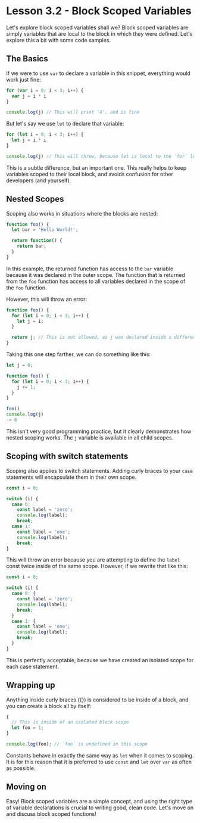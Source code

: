 # Lesson 3.2 - Block Scoped Variables

Let's explore block scoped variables shall we? Block scoped variables are
simply variables that are local to the block in which they were defined. Let's
explore this a bit with some code samples.

## The Basics

If we were to use `var` to declare a variable in this snippet, everything would
work just fine:

```js
for (var i = 0; i < 3; i++) {
  var j = i * i
}

console.log(j) // This will print '4', and is fine
```

But let's say we use `let` to declare that variable:

```js
for (let i = 0; i < 3; i++) {
  let j = i * i
}

console.log(j) // This will throw, because let is local to the `for` loop.
```

This is a subtle difference, but an important one. This really helps to keep
variables scoped to their local block, and avoids confusion for other developers
(and yourself).

## Nested Scopes

Scoping also works in situations where the blocks are nested:

```js
function foo() {
  let bar = 'Hello World!';

  return function() {
    return bar;
  }
}
```

In this example, the returned function has access to the `bar` variable because
it was declared in the outer scope. The function that is returned from the
`foo` function has access to all variables declared in the scope of the `foo`
function.

However, this will throw an error:

```js
function foo() {
  for (let i = 0; i < 3; i++) {
    let j = i;
  }

  return j; // This is not allowed, as j was declared inside a different scope
}
```

Taking this one step farther, we can do something like this:

```js
let j = 0;

function foo() {
  for (let i = 0; i < 3; i++) {
    j += 1;
  }
}

foo()
console.log(j)
-> 6
```

This isn't very good programming practice, but it clearly demonstrates how
nested scoping works. The `j` variable is available in all child scopes.

## Scoping with switch statements

Scoping also applies to switch statements. Adding curly braces to your `case`
statements will encapsulate them in their own scope.

```js
const i = 0;

switch (i) {
  case 0:
    const label = 'zero';
    console.log(label);
    break;
  case 1:
    const label = 'one';
    console.log(label);
    break;
}
```

This will throw an error because you are attempting to define the `label`
const twice inside of the same scope.  However, if we rewrite that like this:

```js
const i = 0;

switch (i) {
  case 0: {
    const label = 'zero';
    console.log(label);
    break;
  }
  case 1: {
    const label = 'one';
    console.log(label);
    break;
  }
}
```

This is perfectly acceptable, because we have created an isolated scope for
each case statement.

## Wrapping up

Anything inside curly braces ({}) is considered to be inside of a block, and
you can create a block all by itself:

```js
{
  // This is inside of an isolated block scope
  let foo = 1;
}

console.log(foo); // `foo` is undefined in this scope
```

Constants behave in exactly the same way as `let` when it comes to scoping.
It is for this reason that it is preferred to use `const` and `let` over `var`
as often as possible.

## Moving on
Easy! Block scoped variables are a simple concept, and using the right type
of variable declarations is crucial to writing good, clean code. Let's move
on and discuss block scoped functions!
